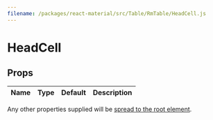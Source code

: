 ```yaml
---
filename: /packages/react-material/src/Table/RmTable/HeadCell.js
---
```


<!--- This documentation is automatically generated, do not try to edit it. -->

# HeadCell



## Props

| Name | Type | Default | Description |
|:-----|:-----|:--------|:------------|

Any other properties supplied will be [spread to the root element](/guides/api#spread).

